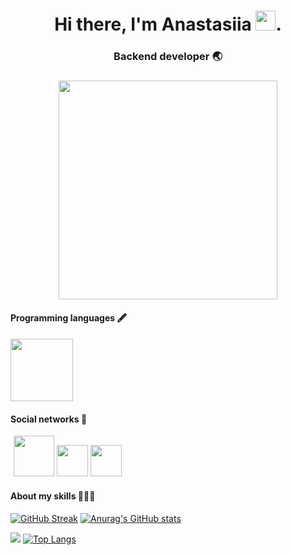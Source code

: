 <h1 align="center">Hi there, I'm Anastasiia <img src="https://github.com/blackcater/blackcater/raw/main/images/Hi.gif" height="32"/>.
<h3 align="center">Backend developer 🌏</h3>
<h3 align="center"> <img src="https://user-images.githubusercontent.com/111877511/207095430-6af9e8f2-151b-4f67-8205-bbe6dd9e7b41.png"height="350"/></h3>
<h4>Programming languages 🖋</h4>
<h4> <img src="https://user-images.githubusercontent.com/111877511/205275260-a081a14a-60e7-4c21-b92c-e98e26dd76b4.png" height=100/>
<h4> Social networks 📩 </h4>
<span style="margin-right:5px; padding:5px;>

<a href="mailto:anastaisha.580@gmail.com"><img src="https://user-images.githubusercontent.com/111877511/205331899-bef448a7-0dbe-442a-a5f5-cbb19b8b227f.png" width="65"></a> <a href="https://www.linkedin.com/mwlite/in/anastasiia-tkachuk-285620252"><img src="https://user-images.githubusercontent.com/111877511/205314506-b3eb0dbb-7afa-4e6e-b548-5b10b431e175.png" width="50"></a> <a href="https://t.me/anasstaisshaa"><img src="https://user-images.githubusercontent.com/111877511/205330937-e1a1f294-6d7c-4ce8-9bb8-7073adba0841.png" width="50"></a>
</span>

<h4> About my skills 👩🏻‍💻</h4>

[![GitHub Streak](https://github-readme-streak-stats.herokuapp.com/?user=anasstaisshaa)](https://git.io/streak-stats) [![Anurag's GitHub stats](https://github-readme-stats.vercel.app/api?username=anasstaisshaa)](https://github.com/anasstaisshaa/github-readme-stats)

![](https://github-profile-summary-cards.vercel.app/api/cards/profile-details?username=anasstaisshaa&theme=solarized_dark) [![Top Langs](https://github-readme-stats.vercel.app/api/top-langs/?username=anasstaisshaa)](https://github.com/anasstaisshaa/github-readme-stats) 

<!--
**anasstaisshaa/anasstaisshaa** is a ✨ _special_ ✨ repository because its `README.md` (this file) appears on your GitHub profile.

Here are some ideas to get you started:

- 🔭 I’m currently working on ...
- 🌱 I’m currently learning ...
- 👯 I’m looking to collaborate on ...
- 🤔 I’m looking for help with ...
- 💬 Ask me about ...
- 📫 How to reach me: ...
- 😄 Pronouns: ...
- ⚡ Fun fact: ...
-->
